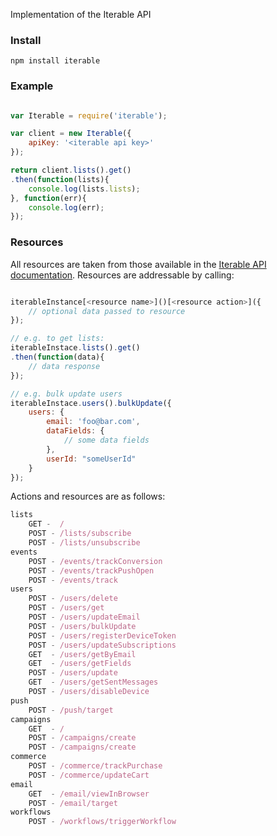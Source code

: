 Implementation of the Iterable API


### Install

```
npm install iterable
```

### Example

```javascript

var Iterable = require('iterable');

var client = new Iterable({
	apiKey: '<iterable api key>'
});

return client.lists().get()
.then(function(lists){
	console.log(lists.lists);
}, function(err){
	console.log(err);
});

```

### Resources

All resources are taken from those available in the [Iterable API documentation](https://app.iterable.com/api/docs). Resources are addressable by calling:

```javascript

iterableInstance[<resource name>]()[<resource action>]({
	// optional data passed to resource
});

// e.g. to get lists:
iterableInstace.lists().get()
.then(function(data){
	// data response
});

// e.g. bulk update users
iterableInstace.users().bulkUpdate({
	users: {
		email: 'foo@bar.com',
		dataFields: {
			// some data fields
		},
		userId: "someUserId"
	}
});
```

Actions and resources are as follows:

```javascript
lists
	GET -  /
	POST - /lists/subscribe
	POST - /lists/unsubscribe
events
	POST - /events/trackConversion
	POST - /events/trackPushOpen
	POST - /events/track
users
	POST - /users/delete
	POST - /users/get
	POST - /users/updateEmail
	POST - /users/bulkUpdate
	POST - /users/registerDeviceToken
	POST - /users/updateSubscriptions
	GET  - /users/getByEmail
	GET  - /users/getFields
	POST - /users/update
	GET  - /users/getSentMessages
	POST - /users/disableDevice
push
	POST - /push/target
campaigns
	GET  - /
	POST - /campaigns/create
	POST - /campaigns/create
commerce
	POST - /commerce/trackPurchase
	POST - /commerce/updateCart
email
	GET  - /email/viewInBrowser
	POST - /email/target
workflows
	POST - /workflows/triggerWorkflow
```